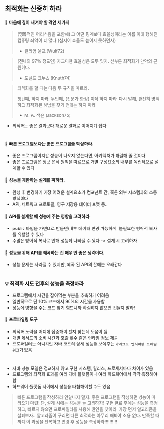 ## 최적화는 신중히 하라

#### 👒 마음에 깊이 새겨야 할 격언 세가지

> (맹목적인 어리석음을 포함해) 그 어떤 핑계보다 효율성이라는 이름 아래 행해진 컴퓨팅 죄악이 더 많다 (심지어 효울도 높이지 못하면사)
> - 윌리엄 울프 (Wulf72)

> (전체의 97% 정도인) 자그마한 효율성은 모두 잊자. 섣부른 최적화가 만악의 근원이다.
> - 도널드 크누스 (Knuth74)

> 최적화를 할 때는 다음 두 규칙을 따르라.
>
> 첫번째, 하지 마라.
> 두번째, (전문가 한정) 아직 하지 마라. 다시 말해, 완전히 명백하고 최적화된 해법을 찾기 전에는 하지 마라
> - M. A. 잭슨 (Jackson75)


- 최적화는 좋은 결과보다 해로운 결과로 이어지기 쉽다

#
#### 👒 빠른 프로그램보다는 좋은 프로그램을 작성하라.
- 좋은 프로그램이지만 성능이 나오지 않는다면, 아키텍처가 해결해 줄 것이다
- 좋은 프로그램은 정보 은닉 원칙을 따르므로 개별 구성요소의 내부를 독립적으로 설계할 수 있다

#### 👒 성능을 제한하는 설계를 피하라.
- 완성 후 변경하기 가장 어려운 설계요소가 컴포넌트 간, 혹은 외부 시스템과의 소통 방식이다
- API, 네트워크 프로토콜, 영구 저장용 데이터 포맷 등..

#### 👒 API를 설계할 때 성능에 주는 영향을 고려하라
- public 타입을 가변으로 만들면(내부 데이터 변경 가능하게) 불필요한 방어적 복사를 유발할 수 있다
- 수많은 방어적 복사로 인해 성능이 나빠질 수 있다 -> 설계 시 고려하자

#### 👒 성능을 위해 API를 왜곡하는 건 매우 안 좋은 생각이다.
- 성능 문제는 사라질 수 있지만, 왜곡 된 API의 잔해는 오래간다

#
### 💡 최적화 시도 전후의 성능을 측정하라
- 프로그램에서 시간을 잡아먹는 부분을 추측하기 어려움
- 일반적으로 단 10% 코드에서 90%의 시간을 사용함
- 성능에 영향을 주는 코드 찾기 힘드니까 확실하지 않으면 건들지 말라!

#### 👒 프로파일링 도구
- 최적화 노력을 어디에 집중해야 할지 찾는데 도움이 됨
- 개별 메서드의 소비 시간과 호출 횟수 같은 런타임 정보 제공
- 프로파일러는 아니지만 자바 코드의 상세 성능을 보여주는 `마이크로 벤치마킹 프레임워크`가 있음

#
- 자바 성능 모델은 정교하지 않고 구현 시스템, 릴리스, 프로세서마다 차이가 있음
- 프로그램의 최적화 효과를 여러 자바 플랫폼이나 여러 하드웨어에서 각각 측정해야함
- 하드웨어 플랫폼 사이에서 성능을 타협해야할 수도 있음

> 빠른 프로그램을 작성하라 안달나지 말자. 좋은 프로그램을 작성하면 성능이 따라오기 마련! 단, 설계 시에는 성능을 늘 고려하자! 구현 완료 후에는 성능을 측정하고, 빠르지 않으면
프로파일러를 사용해 원인을 찾아라! 가장 먼저 알고리즘을 살펴보자.. 알고리즘이 구리면 다른 최적화는 아무리 해봐야 소용 없다. 만족할 때 까지 이 과정을 반복하고 변경 후 성능을 측정하라!!!!!!!!!!
